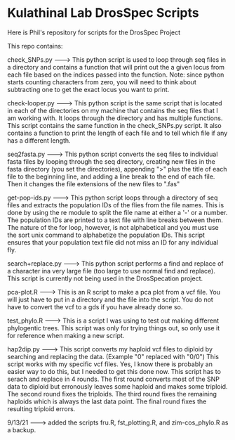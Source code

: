 # Kulathinal Lab DrosSpec Scripts

Here is Phil's repository for scripts for the DrosSpec Project

This repo contains:

check_SNPs.py --->
This python script is used to loop through seq files in a directory and contains a function that will print out the a given locus from each file based on the indices passed into the function.  Note: since python starts counting characters from zero, you will need to think about subtracting one to get the exact locus you want to print.

check-looper.py --->
This python script is the same script that is located in each of the directories on my machine that contains the seq files that I am working with.  It loops through the directory and has multiple functions.  This script contains the same function in the check_SNPs.py script.  It also contains a function to print the length of each file and to tell which file if any has a different length.

seq2fasta.py --->
This python script converts the seq files to individual fasta files by looping through the seq directory, creating new files in the fasta directory (you set the directories), appending ">" plus the title of each file to the beginning line, and adding a line break to the end of each file.  Then it changes the file extensions of the new files to ".fas"

get-pop-ids.py --->
This python script loops through a directory of seq files and extracts the population IDs of the flies from the file names.  This is done by using the re module to split the file name at either a '-' or a number.  The population IDs are printed to a text file with line breaks between them.  The nature of the for loop, however, is not alphabetical and you must use the sort unix command to alphabetize the population IDs.  This script ensures that your population text file did not miss an ID for any individual fly.

search+replace.py --->
This python script performs a find and replace of a character ina very large file (too large to use normal find and replace).  This script is currently not being used in the DrosSpecation project.

pca-plot.R --->
This is an R script to make a pca plot from a vcf file.  You will just have to put in a directory and the file into the script.  You do not have to convert the vcf to a gds if you have already done so.

test_phylo.R --->
This is a script I was using to test out making different phylogentic trees.  This script was only for trying things out, so only use it for reference when making a new script.

hap2dip.py --->
This script converts my haploid vcf files to diploid by searching and replacing the data. (Example "0" replaced with "0/0")  This script works with my specific vcf files.  Yes, I know there is probably an easier way to do this, but I needed to get this done now.  This script has to serach and replace in 4 rounds.  The first round converts most of the SNP data to diploid but erronously leaves some haploid and makes some triploid.  The second round fixes the triploids.  The third round fixes the remaining haploids which is always the last data point.  The final round fixes the resulting triploid errors.

9/13/21 --->
added the scripts fru.R, fst_plotting.R, and zim-cos_phylo.R as a backup.
